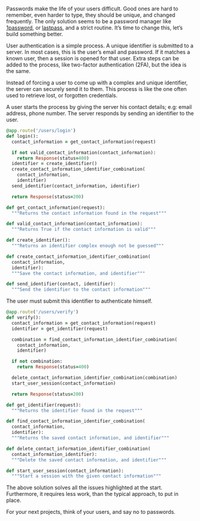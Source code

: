 Passwords make the life of your users difficult. Good ones are hard to remember, even harder to type, they should be unique, and changed frequently. The only solution seems to be a password manager like [1password](https://1password.com/), or [lastpass](https://www.lastpass.com/), and a strict routine. It’s time to change this, let’s build something better.

User authentication is a simple process. A unique identifier is submitted to a server. In most cases, this is the user’s email and password. If it matches a known user, then a session is opened for that user. Extra steps can be added to the process, like two-factor authentication (2FA), but the idea is the same.

Instead of forcing a user to come up with a complex and unique identifier, the server can securely send it to them. This process is like the one often used to retrieve lost, or forgotten credentials.

A user starts the process by giving the server his contact details; e.g: email address, phone number. The server responds by sending an identifier to the user.

```ruby
@app.route('/users/login')
def login():
  contact_information = get_contact_information(request)

  if not valid_contact_information(contact_information):
    return Response(status=400)
  identifier = create_identifier()
  create_contact_information_identifier_combination(
    contact_information,
    identifier)
  send_identifier(contact_information, identifier)

  return Response(status=200)

def get_contact_information(request):
  """Returns the contact information found in the request"""

def valid_contact_information(contact_information):
  """Returns True if the contact information is valid"""

def create_identifier():
  """Returns an identifier complex enough not be guessed"""

def create_contact_information_identifier_combination(
  contact_information,
  identifier):
  """Save the contact information, and identifier"""

def send_identifier(contact, identifier):
  """Send the identifier to the contact information"""
```

The user must submit this identifier to authenticate himself.

```ruby
@app.route('/users/verify')
def verify():
  contact_information = get_contact_information(request)
  identifier = get_identifier(request)

  combination = find_contact_information_identifier_combination(
    contact_information,
    identifier)

  if not combination:
    return Response(status=400)

  delete_contact_information_identifier_combination(combination)
  start_user_session(contact_information)

  return Response(status=200)

def get_identifier(request):
  """Returns the identifier found in the request"""

def find_contact_information_identifier_combination(
  contact_information,
  identifier):
  """Returns the saved contact information, and identifier"""

def delete_contact_information_identifier_combination(
  contact_information_identifier):
  """Delete the saved contact information, and identifier"""

def start_user_session(contact_information):
  """Start a session with the given contact information"""
```

The above solution solves all the issues highlighted at the start. Furthermore, it requires less work, than the typical approach, to put in place.

For your next projects, think of your users, and say no to passwords.
